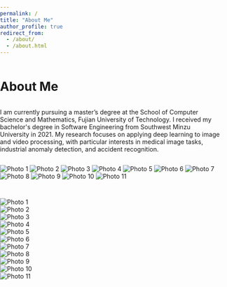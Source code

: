 ```yaml
---
permalink: /
title: "About Me"
author_profile: true
redirect_from: 
  - /about/
  - /about.html
---
```


About Me
=
I am currently pursuing a master’s degree at the School of Computer Science and Mathematics, Fujian University of Technology. I received my bachelor's degree in Software Engineering from Southwest Minzu University in 2021. My research focuses on applying deep learning to image and video processing, with particular interests in medical image tasks, industrial anomaly detection, and accident recognition.

![Photo 1](images/pic1.jpg)
![Photo 2](images/pic2.jpg)
![Photo 3](images/pic3.jpg)
![Photo 4](images/pic4.jpg)
![Photo 5](images/pic5.jpg)
![Photo 6](images/pic6.jpg)
![Photo 7](images/pic7.jpg)
![Photo 8](images/pic8.jpg)
![Photo 9](images/pic9.jpg)
![Photo 10](images/pic10.jpg)
![Photo 11](images/pic11.jpg)

<div class="empty-row"></div> <!-- 空行 -->
<div class="empty-row"></div> <!-- 空行 -->
<div class="empty-row"></div> <!-- 空行 -->
<div class="empty-row"></div> <!-- 空行 -->
<div class="empty-row"></div> <!-- 空行 -->
<div class="empty-row"></div> <!-- 空行 -->
<div class="empty-row"></div> <!-- 空行 -->
<div class="empty-row"></div> <!-- 空行 -->
<div class="empty-row"></div> <!-- 空行 -->
<div class="empty-row"></div> <!-- 空行 -->
<div class="empty-row"></div> <!-- 空行 -->
<div class="empty-row"></div> <!-- 空行 -->

<link rel="stylesheet" href="https://unpkg.com/swiper/swiper-bundle.min.css" />
<style>
  body {
    margin: 0;
    padding: 0;
    min-height: 100vh;
    display: flex;
    flex-direction: column;
  }

  .swiper-container {
    width: 100%; /* 100% 宽度 */
    height: 100px; /* 固定高度 */
    background-color: #fff; /* 背景颜色 */
    box-shadow: 0 -2px 5px rgba(0,0,0,0.3); /* 可选的阴影效果 */
    overflow: hidden; /* 隐藏超出容器的部分 */
    margin: 20px 0; /* 设置上下外边距来创建空行 */
  }

  .swiper-wrapper {
    display: flex;
    flex-direction: row; /* 确保子元素横向排列 */
  }

  .swiper-slide {
    display: flex;
    justify-content: center;
    align-items: center;
    width: 100px; /* 固定每张图片的宽度 */
    height: 100%; /* 高度填满容器 */
    padding: 0; /* 移除内边距 */
    box-sizing: border-box; /* 包括内边距和边框在内 */
  }

  .swiper-slide img {
    width: 100%; /* 图片宽度填满 slide 容器 */
    height: 100%; /* 图片高度填满 slide 容器 */
    object-fit: cover; /* 保持图片比例，填充容器 */
    display: block;
  }

  .swiper-pagination-bullet {
    background: #000;
  }
  .swiper-button-next, .swiper-button-prev {
    color: #000;
  }
</style>

<div class="swiper-container">
  <div class="swiper-wrapper">
    <div class="swiper-slide"><img src="images/pic1.jpg" alt="Photo 1" /></div>
    <div class="swiper-slide"><img src="images/pic2.jpg" alt="Photo 2" /></div>
    <div class="swiper-slide"><img src="images/pic3.jpg" alt="Photo 3" /></div>
    <div class="swiper-slide"><img src="images/pic4.jpg" alt="Photo 4" /></div>
    <div class="swiper-slide"><img src="images/pic5.jpg" alt="Photo 5" /></div>
    <div class="swiper-slide"><img src="images/pic6.jpg" alt="Photo 6" /></div>
    <div class="swiper-slide"><img src="images/pic7.jpg" alt="Photo 7" /></div>
    <div class="swiper-slide"><img src="images/pic8.jpg" alt="Photo 8" /></div>
    <div class="swiper-slide"><img src="images/pic9.jpg" alt="Photo 9" /></div>
    <div class="swiper-slide"><img src="images/pic10.jpg" alt="Photo 10" /></div>
    <div class="swiper-slide"><img src="images/pic11.jpg" alt="Photo 11" /></div>
  </div>
  <!-- 添加分页器 -->
  <div class="swiper-pagination"></div>
  <!-- 添加导航按钮 -->
  <div class="swiper-button-next"></div>
  <div class="swiper-button-prev"></div>
</div>

<!-- Swiper JS -->
<script src="https://unpkg.com/swiper/swiper-bundle.min.js"></script>
<script>
  var swiper = new Swiper('.swiper-container', {
    direction: 'horizontal',
    loop: true, /* 启用循环模式 */
    slidesPerView: 7, /* 一次显示 7 张图片 */
    spaceBetween: 100, /* 图片之间的间隔 */
    autoplay: {
      delay: 3000, // 自动滚动的时间间隔（以毫秒为单位）
    },
    pagination: {
      el: '.swiper-pagination',
      clickable: true,
    },
    navigation: {
      nextEl: '.swiper-button-next',
      prevEl: '.swiper-button-prev',
    },
  });
</script>
